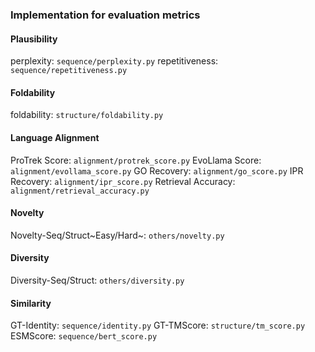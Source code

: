 ### Implementation for evaluation metrics
#### Plausibility
perplexity: `sequence/perplexity.py`
repetitiveness: `sequence/repetitiveness.py`
#### Foldability
foldability: `structure/foldability.py`
#### Language Alignment
ProTrek Score: `alignment/protrek_score.py`
EvoLlama Score: `alignment/evollama_score.py`
GO Recovery: `alignment/go_score.py`
IPR Recovery: `alignment/ipr_score.py`
Retrieval Accuracy: `alignment/retrieval_accuracy.py`
#### Novelty
Novelty-Seq/Struct~Easy/Hard~: `others/novelty.py`
#### Diversity
Diversity-Seq/Struct: `others/diversity.py`
#### Similarity
GT-Identity: `sequence/identity.py`
GT-TMScore: `structure/tm_score.py`
ESMScore: `sequence/bert_score.py`